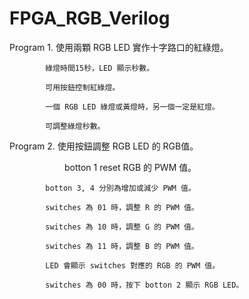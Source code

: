 # FPGA_RGB_Verilog
Program 1.  使用兩顆 RGB LED 實作十字路口的紅綠燈。

            綠燈時間15秒，LED 顯示秒數。
            
            可用按鈕控制紅綠燈。 
            
            一個 RGB LED 綠燈或黃燈時，另一個一定是紅燈。 
            
            可調整綠燈秒數。
            
            
Program 2.  使用按鈕調整 RGB LED 的 RGB值。

　　　　　　 
            botton 1 reset RGB 的 PWM 值。 
       
            botton 3, 4 分別為增加或減少 PWM 值。 
            
            switches 為 01 時，調整 R 的 PWM 值。 
            
            switches 為 10 時，調整 G 的 PWM 值。 
            
            switches 為 11 時，調整 B 的 PWM 值。 
            
            LED 會顯示 switches 對應的 RGB 的 PWM 值。 
            
            switches 為 00 時，按下 botton 2 顯示 RGB LED。
